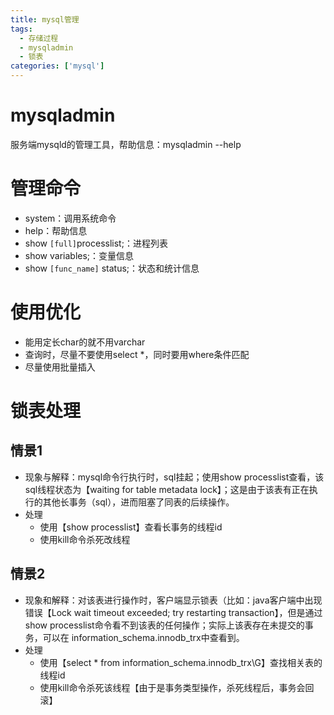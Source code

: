 ```yaml
---
title: mysql管理
tags:
  - 存储过程
  - mysqladmin
  - 锁表
categories: ['mysql']
---
```

# mysqladmin
服务端mysqld的管理工具，帮助信息：mysqladmin --help

# 管理命令
* system：调用系统命令
* help：帮助信息
* show `[full]`processlist;：进程列表
* show variables;：变量信息
* show `[func_name]` status;：状态和统计信息

# 使用优化
* 能用定长char的就不用varchar
* 查询时，尽量不要使用select \*，同时要用where条件匹配
* 尽量使用批量插入

# 锁表处理
## 情景1
* 现象与解释：mysql命令行执行时，sql挂起；使用show processlist查看，该sql线程状态为【waiting for table metadata lock】；这是由于该表有正在执行的其他长事务（sql），进而阻塞了同表的后续操作。
* 处理
    - 使用【show processlist】查看长事务的线程id
    - 使用kill命令杀死改线程

## 情景2
* 现象和解释：对该表进行操作时，客户端显示锁表（比如：java客户端中出现错误【Lock wait timeout exceeded; try restarting transaction】，但是通过show processlist命令看不到该表的任何操作；实际上该表存在未提交的事务，可以在
information_schema.innodb_trx中查看到。
* 处理
    - 使用【select * from information_schema.innodb_trx\G】查找相关表的线程id
    - 使用kill命令杀死该线程【由于是事务类型操作，杀死线程后，事务会回滚】
  